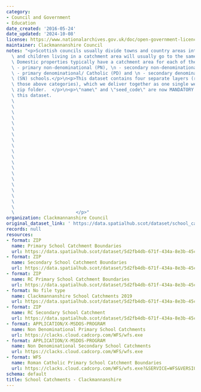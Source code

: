 ```yaml
---
category:
- Council and Government
- Education
date_created: '2016-05-24'
date_updated: '2024-10-08'
license: https://www.nationalarchives.gov.uk/doc/open-government-licence/version/3/
maintainer: Clackmannanshire Council
notes: "<p>Scottish councils usually divide towns and country areas into catchments\
  \ and children living in a catchment area will usually go to the same local school.\
  \ Domestic properties typically have a catchment area for each of their local:\n\
  \ - primary non-denominational (PN), \n - secondary non-denominational (SN), \n\
  \ - primary denominational/ Catholic (PD) and \n - secondary denominational/ Catholic\
  \ (SN) schools.</p>\n<p>This dataset contains four separate layers (representing\
  \ those above categories), which we deliver together as one single web service or\
  \ zip folder.  </p>\n<p>\"name\" and \"seed_code\" are now MANDATORY fields for\
  \ this dataset.                                                                \
  \                                                                              \
  \                                                                              \
  \                                                                              \
  \                                                                              \
  \                                                                              \
  \                                                                              \
  \                                                                              \
  \                                                                              \
  \                                                                              \
  \                                                                              \
  \                                                                              \
  \                                                                              \
  \                                                                              \
  \                                                                              \
  \                                                                              \
  \                                                                              \
  \                                                                              \
  \                                                                              \
  \                                                                              \
  \                                                                              \
  \                       </p>"
organization: Clackmannanshire Council
original_dataset_link: ' https://data.spatialhub.scot/dataset/school_catchments-cl'
records: null
resources:
- format: ZIP
  name: Primary School Catchment Boundaries
  url: https://data.spatialhub.scot/dataset/5d2fb4db-671f-434a-8e3b-45c75c68c213/resource/47a396a4-6de9-4dda-b981-cb846d6c304a/download/primary-school-catchments.zip
- format: ZIP
  name: Secondary School Catchment Boundaries
  url: https://data.spatialhub.scot/dataset/5d2fb4db-671f-434a-8e3b-45c75c68c213/resource/4f05cc00-90c3-44c0-8208-fd1c46bae3b8/download/secondary-school-catchments.zip
- format: ZIP
  name: RC Primary School Catchment Boundaries
  url: https://data.spatialhub.scot/dataset/5d2fb4db-671f-434a-8e3b-45c75c68c213/resource/7685a32a-c887-45a3-b218-d2b581c93c2a/download/rc_primary_school_catch.zip
- format: No file type
  name: Clackmannanshire School Catchments 2019
  url: https://data.spatialhub.scot/dataset/5d2fb4db-671f-434a-8e3b-45c75c68c213/resource/9979e994-c54f-414f-975b-1fd914293dc7/download/school-catchments-2019.gpkg
- format: ZIP
  name: RC Secondary School Catchment
  url: https://data.spatialhub.scot/dataset/5d2fb4db-671f-434a-8e3b-45c75c68c213/resource/ac4954da-2c50-4eca-bf0a-a07e9cf7055d/download/st-modans-rc-clacks.zip
- format: APPLICATION/X-MSDOS-PROGRAM
  name: Non Denominational Primary School Catchments
  url: https://clacks.cloud.cadcorp.com/WFS/wfs.exe
- format: APPLICATION/X-MSDOS-PROGRAM
  name: Non Denominational Secondary School Catchments
  url: https://clacks.cloud.cadcorp.com/WFS/wfs.exe
- format: WFS
  name: Roman Catholic Primary School Catchment Boundaries
  url: https://clacks.cloud.cadcorp.com/WFS/wfs.exe?&SERVICE=WFS&VERSION=2.0.0&REQUEST=GetFeature&typenames=ns:Roman_Catholic_Primary_School_Catchment_Boundaries
schema: default
title: School Catchments - Clackmannanshire
---
```

